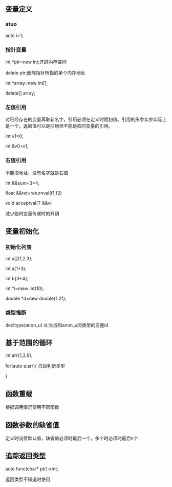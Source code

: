 ## 变量定义

### atuo

auto i=1;


### 指针变量

int *ptr=new int;开辟内存空间

delete ptr;删除指针所指的单个内存地址

int *array=new int[];

delete[] array;

### 左值引用

对已经存在的变量再取新名字，引用必须在定义时赋初值。引用的形参实参实际上是一个。返回值可以是引用但不能是临时变量的引用。

int v1=0;

int &v0=v1;

### 右值引用

不能取地址，没有名字就是右值

int &&sum=3+4;

float &&ret=returnval(f1,f2)

void acceptval(T &&v)

减少临时变量传递时的开销

## 变量初始化

### 初始化列表

int a[]{1,2,3};

int a(1+3);

int b{3+4};

int *i=mew int(10);

double *d=new double{1.2f};

### 类型推断

decltype(anon_u) id;生成和anon_u同类型的变量id

## 基于范围的循环

int arr{1,3,9};

for(auto e:arr){ 自动判断类型

}


## 函数重载

根据调用情况使用不同函数

## 函数参数的缺省值

定义时设置默认值，缺省值必须时最后一个，多个时必须时最后n个

## 追踪返回类型

auto func(char* ptr)->int;

返回类型不知道时使用
